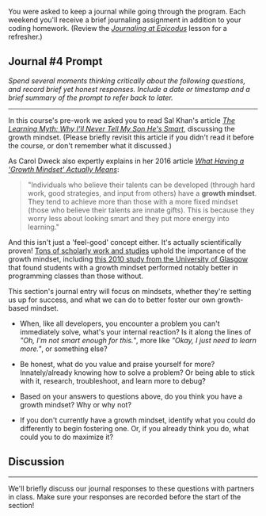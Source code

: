 You were asked to keep a journal while going through the program. Each weekend you'll receive a brief journaling assignment in addition to your coding homework. (Review the _[Journaling at Epicodus](/introduction-to-programming/git-html-and-css/homework-journaling-at-epicodus)_ lesson for a refresher.)

## Journal #4 Prompt

_Spend several moments thinking critically about the following questions, and record brief yet honest responses. Include a date or timestamp and a brief summary of the prompt to refer back to later._

---

In this course's pre-work we asked you to read Sal Khan's article [_The Learning Myth: Why I'll Never Tell My Son He's Smart_](https://www.khanacademy.org/talks-and-interviews/conversations-with-sal/a/the-learning-myth-why-ill-never-tell-my-son-hes-smart), discussing the growth mindset. (Please briefly revisit this article if you didn't read it before the course, or don't remember what it discussed.)

As Carol Dweck also expertly explains in her 2016 article [_What Having a 'Growth Mindset' Actually Means_](http://thebusinessleadership.academy/wp-content/uploads/2017/03/What-Having-a-Growth-Mindset-Means.pdf):  

> "Individuals who believe their talents can be developed (through hard work, good strategies, and input from others) have a **growth mindset**. They tend to achieve more than those with a more fixed mindset (those who believe their talents are innate gifts). This is because they worry less about looking smart and they put more energy into learning."

And this isn't just a 'feel-good' concept either. It's actually scientifically proven! [Tons of scholarly work and studies](https://scholar.google.com/scholar?q=growth+mindset+research&hl=en&as_sdt=0&as_vis=1&oi=scholart) uphold the importance of the growth mindset, including [this 2010 study from the University of Glasgow](https://dl.acm.org/citation.cfm?id=1734409) that found students with a growth mindset performed notably better in programming classes than those without.

This section's journal entry will focus on mindsets, whether they're setting us up for success, and what we can do to better foster our own growth-based mindset.

* When, like all developers, you encounter a problem you can't immediately solve, what's your internal reaction? Is it along the lines of _"Oh, I'm not smart enough for this._", more like _"Okay, I just need to learn more."_, or something else?

* Be honest, what do you value and praise yourself for more? Innately/already knowing how to solve a problem? Or being able to stick with it, research, troubleshoot, and learn more to debug?

* Based on your answers to questions above, do you think you have a growth mindset? Why or why not?

* If you don't currently have a growth mindset, identify what you could do differently to begin fostering one. Or, if you already think you do, what could you to do maximize it?  

## Discussion
---

We'll briefly discuss our journal responses to these questions with partners in class. Make sure your responses are recorded before the start of the section!

